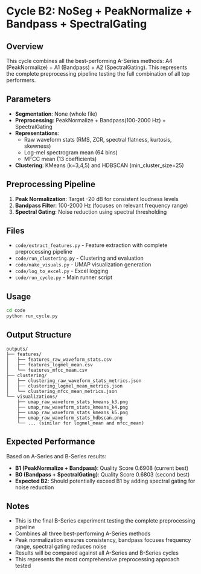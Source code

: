# Cycle B2: NoSeg + PeakNormalize + Bandpass + SpectralGating

## Overview
This cycle combines all the best-performing A-Series methods: A4 (PeakNormalize) + A1 (Bandpass) + A2 (SpectralGating). This represents the complete preprocessing pipeline testing the full combination of all top performers.

## Parameters
- **Segmentation**: None (whole file)
- **Preprocessing**: PeakNormalize + Bandpass(100-2000 Hz) + SpectralGating
- **Representations**: 
  - Raw waveform stats (RMS, ZCR, spectral flatness, kurtosis, skewness)
  - Log-mel spectrogram mean (64 bins)
  - MFCC mean (13 coefficients)
- **Clustering**: KMeans (k=3,4,5) and HDBSCAN (min_cluster_size=25)

## Preprocessing Pipeline
1. **Peak Normalization**: Target -20 dB for consistent loudness levels
2. **Bandpass Filter**: 100-2000 Hz (focuses on relevant frequency range)
3. **Spectral Gating**: Noise reduction using spectral thresholding

## Files
- `code/extract_features.py` - Feature extraction with complete preprocessing pipeline
- `code/run_clustering.py` - Clustering and evaluation
- `code/make_visuals.py` - UMAP visualization generation
- `code/log_to_excel.py` - Excel logging
- `code/run_cycle.py` - Main runner script

## Usage
```bash
cd code
python run_cycle.py
```

## Output Structure
```
outputs/
├── features/
│   ├── features_raw_waveform_stats.csv
│   ├── features_logmel_mean.csv
│   └── features_mfcc_mean.csv
├── clustering/
│   ├── clustering_raw_waveform_stats_metrics.json
│   ├── clustering_logmel_mean_metrics.json
│   └── clustering_mfcc_mean_metrics.json
└── visualizations/
    ├── umap_raw_waveform_stats_kmeans_k3.png
    ├── umap_raw_waveform_stats_kmeans_k4.png
    ├── umap_raw_waveform_stats_kmeans_k5.png
    ├── umap_raw_waveform_stats_hdbscan.png
    └── ... (similar for logmel_mean and mfcc_mean)
```

## Expected Performance
Based on A-Series and B-Series results:
- **B1 (PeakNormalize + Bandpass)**: Quality Score 0.6908 (current best)
- **B0 (Bandpass + SpectralGating)**: Quality Score 0.6803 (second best)
- **Expected B2**: Should potentially exceed B1 by adding spectral gating for noise reduction

## Notes
- This is the final B-Series experiment testing the complete preprocessing pipeline
- Combines all three best-performing A-Series methods
- Peak normalization ensures consistency, bandpass focuses frequency range, spectral gating reduces noise
- Results will be compared against all A-Series and B-Series cycles
- This represents the most comprehensive preprocessing approach tested
